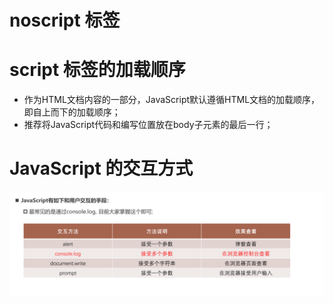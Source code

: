 # noscript 标签

# script 标签的加载顺序

- 作为HTML文档内容的一部分，JavaScript默认遵循HTML文档的加载顺序，即自上而下的加载顺序；
- 推荐将JavaScript代码和编写位置放在body子元素的最后一行；

# JavaScript 的交互方式

![](./images/01.png)
